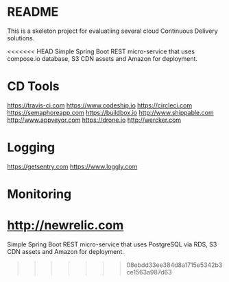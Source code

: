 README
======

This is a skeleton project for evaluatiing several cloud Continuous Delivery solutions.

<<<<<<< HEAD
Simple Spring Boot REST micro-service that uses compose.io database, S3 CDN assets and Amazon for deployment. 

# CD Tools

https://travis-ci.com
https://www.codeship.io
https://circleci.com
https://semaphoreapp.com
https://buildbox.io
http://www.shippable.com
http://www.appveyor.com
https://drone.io
http://wercker.com

# Logging

https://getsentry.com
https://www.loggly.com

# Monitoring

http://newrelic.com
=======
Simple Spring Boot REST micro-service that uses PostgreSQL via RDS, S3 CDN assets and Amazon for deployment. 
>>>>>>> 08ebdd33ee384d8a1715e5342b3ce1563a987d63
